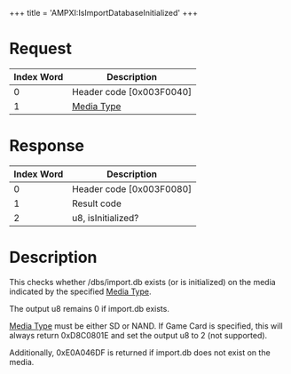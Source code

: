 +++
title = 'AMPXI:IsImportDatabaseInitialized'
+++

# Request

| Index Word | Description                                            |
|------------|--------------------------------------------------------|
| 0          | Header code \[0x003F0040\]                             |
| 1          | [Media Type](Filesystem_services#mediatype "wikilink") |

# Response

| Index Word | Description                |
|------------|----------------------------|
| 0          | Header code \[0x003F0080\] |
| 1          | Result code                |
| 2          | u8, isInitialized?         |

# Description

This checks whether /dbs/import.db exists (or is initialized) on the
media indicated by the specified [Media
Type](Filesystem_services#mediatype "wikilink").

The output u8 remains 0 if import.db exists.

[Media Type](Filesystem_services#mediatype "wikilink") must be either SD
or NAND. If Game Card is specified, this will always return 0xD8C0801E
and set the output u8 to 2 (not supported).

Additionally, 0xE0A046DF is returned if import.db does not exist on the
media.
